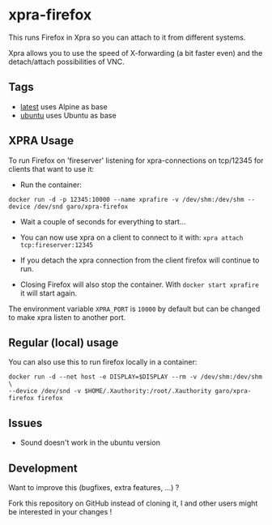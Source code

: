 # xpra-firefox

This runs Firefox in Xpra so you can attach to it from different systems.

Xpra allows you to use the speed of X-forwarding (a bit faster even) and the detach/attach possibilities of VNC.

## Tags

* [latest](https://github.com/ngaro/xpra-firefox/blob/master/Dockerfile) uses Alpine as base
* [ubuntu](https://github.com/ngaro/xpra-firefox/blob/ubuntu/Dockerfile) uses Ubuntu as base

## XPRA Usage

To run Firefox on 'fireserver' listening for xpra-connections on tcp/12345 for clients that want to use it:

* Run the container:

`docker run -d -p 12345:10000 --name xprafire -v /dev/shm:/dev/shm --device /dev/snd garo/xpra-firefox`

* Wait a couple of seconds for everything to start...

* You can now use xpra on a client to connect to it with: `xpra attach tcp:fireserver:12345`

* If you detach the xpra connection from the client firefox will continue to run.

* Closing Firefox will also stop the container. With `docker start xprafire` it will start again.

The environment variable `XPRA_PORT` is `10000` by default but can be changed to make xpra listen to another port.

## Regular (local) usage

You can also use this to run firefox locally in a container:

```
docker run -d --net host -e DISPLAY=$DISPLAY --rm -v /dev/shm:/dev/shm \
--device /dev/snd -v $HOME/.Xauthority:/root/.Xauthority garo/xpra-firefox firefox
```

## Issues

* Sound doesn't work in the ubuntu version

## Development
Want to improve this (bugfixes, extra features, ...) ?

Fork this repository on GitHub instead of cloning it,
I and other users might be interested in your changes !

